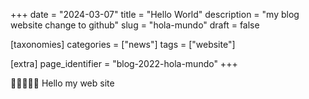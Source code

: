 +++
date = "2024-03-07" 
title = "Hello World" 
description = "my blog website change to github" 
slug = "hola-mundo" 
draft = false

[taxonomies] 
  categories = ["news"] 
  tags = ["website"]

[extra] 
  page_identifier = "blog-2022-hola-mundo"
+++

🎉🎉🎉🎉🎉 Hello my web site
